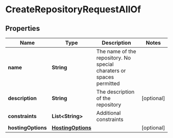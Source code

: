 

# CreateRepositoryRequestAllOf


## Properties

Name | Type | Description | Notes
------------ | ------------- | ------------- | -------------
**name** | **String** | The name of the repository. No special charaters or spaces permitted | 
**description** | **String** | The description of the repository |  [optional]
**constraints** | **List&lt;String&gt;** | Additional constraints | 
**hostingOptions** | [**HostingOptions**](HostingOptions.md) |  |  [optional]



